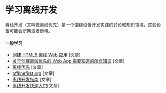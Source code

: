 # 学习离线开发

离线开发（又叫做离线优先）是一个围绕设备开发实践的讨论和知识领域，这些设备可能会断网或者断电。

#### 一般学习

* [创建 HTML5 离线 Web 应用](http://apress.jensimmons.com/v5/pro-html5-programming/ch12.html)  [文章]
* [关于创建离线优先的 Web App 需要知道的所有知识](https://github.com/pazguille/offline-first) [文章]
* [离线优先](http://www.webdirections.org/offlineworkshop/ibooksDraft.pdf) [文章]
* [offlinefirst.org](http://offlinefirst.org) [文章]
* [离线开发指南](https://developers.google.com/web/fundamentals/instant-and-offline/offline-cookbook/) [文章]
* [离线开发快速入门](https://developers.google.com/web/ilt/pwa/offline-quickstart)[文章]





















 






